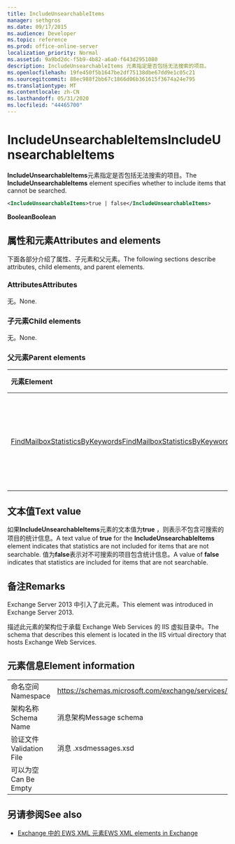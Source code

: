 ```yaml
---
title: IncludeUnsearchableItems
manager: sethgros
ms.date: 09/17/2015
ms.audience: Developer
ms.topic: reference
ms.prod: office-online-server
localization_priority: Normal
ms.assetid: 9a9bd2dc-f5b9-4b82-a6a0-f643d2951080
description: IncludeUnsearchableItems 元素指定是否包括无法搜索的项目。
ms.openlocfilehash: 19fe450f5b1647be2df75138dbe67dd9e1c05c21
ms.sourcegitcommit: 88ec988f2bb67c1866d06b361615f3674a24e795
ms.translationtype: MT
ms.contentlocale: zh-CN
ms.lasthandoff: 05/31/2020
ms.locfileid: "44465700"
---
```

# <a name="includeunsearchableitems"></a><span data-ttu-id="aaf81-103">IncludeUnsearchableItems</span><span class="sxs-lookup"><span data-stu-id="aaf81-103">IncludeUnsearchableItems</span></span>

<span data-ttu-id="aaf81-104">**IncludeUnsearchableItems**元素指定是否包括无法搜索的项目。</span><span class="sxs-lookup"><span data-stu-id="aaf81-104">The **IncludeUnsearchableItems** element specifies whether to include items that cannot be searched.</span></span> 
  
```XML
<IncludeUnsearchableItems>true | false</IncludeUnsearchableItems>
```

 <span data-ttu-id="aaf81-105">**Boolean**</span><span class="sxs-lookup"><span data-stu-id="aaf81-105">**Boolean**</span></span>
## <a name="attributes-and-elements"></a><span data-ttu-id="aaf81-106">属性和元素</span><span class="sxs-lookup"><span data-stu-id="aaf81-106">Attributes and elements</span></span>

<span data-ttu-id="aaf81-107">下面各部分介绍了属性、子元素和父元素。</span><span class="sxs-lookup"><span data-stu-id="aaf81-107">The following sections describe attributes, child elements, and parent elements.</span></span>
  
### <a name="attributes"></a><span data-ttu-id="aaf81-108">Attributes</span><span class="sxs-lookup"><span data-stu-id="aaf81-108">Attributes</span></span>

<span data-ttu-id="aaf81-109">无。</span><span class="sxs-lookup"><span data-stu-id="aaf81-109">None.</span></span>
  
### <a name="child-elements"></a><span data-ttu-id="aaf81-110">子元素</span><span class="sxs-lookup"><span data-stu-id="aaf81-110">Child elements</span></span>

<span data-ttu-id="aaf81-111">无。</span><span class="sxs-lookup"><span data-stu-id="aaf81-111">None.</span></span>
  
### <a name="parent-elements"></a><span data-ttu-id="aaf81-112">父元素</span><span class="sxs-lookup"><span data-stu-id="aaf81-112">Parent elements</span></span>

|<span data-ttu-id="aaf81-113">**元素**</span><span class="sxs-lookup"><span data-stu-id="aaf81-113">**Element**</span></span>|<span data-ttu-id="aaf81-114">**说明**</span><span class="sxs-lookup"><span data-stu-id="aaf81-114">**Description**</span></span>|
|:-----|:-----|
|[<span data-ttu-id="aaf81-115">FindMailboxStatisticsByKeywords</span><span class="sxs-lookup"><span data-stu-id="aaf81-115">FindMailboxStatisticsByKeywords</span></span>](findmailboxstatisticsbykeywords.md) <br/> |<span data-ttu-id="aaf81-116">指定按关键字搜索邮箱统计信息的请求。</span><span class="sxs-lookup"><span data-stu-id="aaf81-116">Specifies a request to search for mailbox statistics by keyword.</span></span>  <br/> |
   
## <a name="text-value"></a><span data-ttu-id="aaf81-117">文本值</span><span class="sxs-lookup"><span data-stu-id="aaf81-117">Text value</span></span>

<span data-ttu-id="aaf81-118">如果**IncludeUnsearchableItems**元素的文本值为**true** ，则表示不包含可搜索的项目的统计信息。</span><span class="sxs-lookup"><span data-stu-id="aaf81-118">A text value of **true** for the **IncludeUnsearchableItems** element indicates that statistics are not included for items that are not searchable.</span></span> <span data-ttu-id="aaf81-119">值为**false**表示对不可搜索的项目包含统计信息。</span><span class="sxs-lookup"><span data-stu-id="aaf81-119">A value of **false** indicates that statistics are included for items that are not searchable.</span></span> 
  
## <a name="remarks"></a><span data-ttu-id="aaf81-120">备注</span><span class="sxs-lookup"><span data-stu-id="aaf81-120">Remarks</span></span>

<span data-ttu-id="aaf81-121">Exchange Server 2013 中引入了此元素。</span><span class="sxs-lookup"><span data-stu-id="aaf81-121">This element was introduced in Exchange Server 2013.</span></span>
  
<span data-ttu-id="aaf81-122">描述此元素的架构位于承载 Exchange Web Services 的 IIS 虚拟目录中。</span><span class="sxs-lookup"><span data-stu-id="aaf81-122">The schema that describes this element is located in the IIS virtual directory that hosts Exchange Web Services.</span></span>
  
## <a name="element-information"></a><span data-ttu-id="aaf81-123">元素信息</span><span class="sxs-lookup"><span data-stu-id="aaf81-123">Element information</span></span>

|||
|:-----|:-----|
|<span data-ttu-id="aaf81-124">命名空间</span><span class="sxs-lookup"><span data-stu-id="aaf81-124">Namespace</span></span>  <br/> |https://schemas.microsoft.com/exchange/services/2006/messages  <br/> |
|<span data-ttu-id="aaf81-125">架构名称</span><span class="sxs-lookup"><span data-stu-id="aaf81-125">Schema Name</span></span>  <br/> |<span data-ttu-id="aaf81-126">消息架构</span><span class="sxs-lookup"><span data-stu-id="aaf81-126">Message schema</span></span>  <br/> |
|<span data-ttu-id="aaf81-127">验证文件</span><span class="sxs-lookup"><span data-stu-id="aaf81-127">Validation File</span></span>  <br/> |<span data-ttu-id="aaf81-128">消息 .xsd</span><span class="sxs-lookup"><span data-stu-id="aaf81-128">messages.xsd</span></span>  <br/> |
|<span data-ttu-id="aaf81-129">可以为空</span><span class="sxs-lookup"><span data-stu-id="aaf81-129">Can Be Empty</span></span>  <br/> ||
   
## <a name="see-also"></a><span data-ttu-id="aaf81-130">另请参阅</span><span class="sxs-lookup"><span data-stu-id="aaf81-130">See also</span></span>



- [<span data-ttu-id="aaf81-131">Exchange 中的 EWS XML 元素</span><span class="sxs-lookup"><span data-stu-id="aaf81-131">EWS XML elements in Exchange</span></span>](ews-xml-elements-in-exchange.md)

